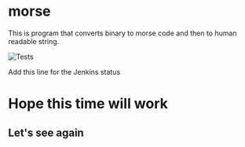 # morse
This is program that converts binary to morse code and then to human readable string.

![Tests](https://github.com/marrinosnis/morse/actions/workflows/runTests.yaml/badge.svg)

Add this line for the Jenkins status

<h1>Hope this time will work</h1>
<h2>Let's see again</h2> 

